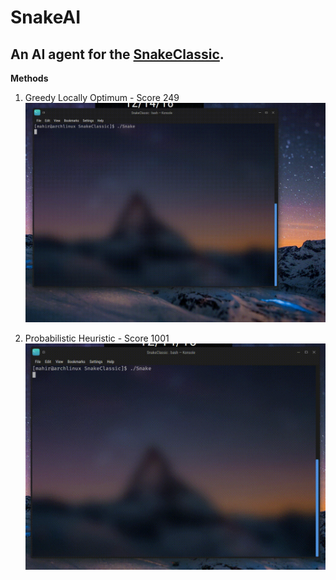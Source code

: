 # SnakeAI
## An AI agent for the [SnakeClassic](https://mahir1010.github.io/SnakeClassic/).

**Methods**
1. Greedy Locally Optimum - Score 249 
![greedy locally optimum](https://raw.githubusercontent.com/mahir1010/SnakeAI/screenshot/locally%20optimum.gif)

2. Probabilistic Heuristic - Score 1001  
![prob](https://raw.githubusercontent.com/mahir1010/SnakeAI/screenshot/Probabilistic%20Heuristic.gif)
